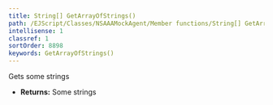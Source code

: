 ```yaml
---
title: String[] GetArrayOfStrings()
path: /EJScript/Classes/NSAAAMockAgent/Member functions/String[] GetArrayOfStrings()
intellisense: 1
classref: 1
sortOrder: 8898
keywords: GetArrayOfStrings()
---
```



Gets some strings



* **Returns:** Some strings


